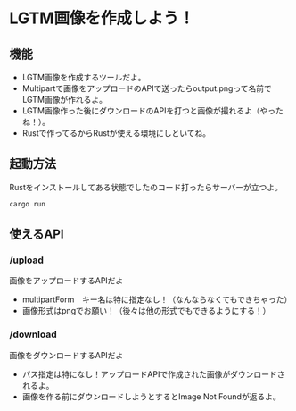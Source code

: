 # LGTM画像を作成しよう！
## 機能
 * LGTM画像を作成するツールだよ。
 * Multipartで画像をアップロードのAPIで送ったらoutput.pngって名前でLGTM画像が作れるよ。
 * LGTM画像作った後にダウンロードのAPIを打つと画像が撮れるよ（やったね！）。
 * Rustで作ってるからRustが使える環境にしといてね。

 ## 起動方法
 Rustをインストールしてある状態でしたのコード打ったらサーバーが立つよ。
 ~~~ sh
 cargo run
 ~~~

## 使えるAPI
### /upload
画像をアップロードするAPIだよ
* multipartForm　キー名は特に指定なし！（なんならなくてもできちゃった）
* 画像形式はpngでお願い！（後々は他の形式でもできるようにする！）

### /download
画像をダウンロードするAPIだよ
* パス指定は特になし！アップロードAPIで作成された画像がダウンロードされるよ。
* 画像を作る前にダウンロードしようとするとImage Not Foundが返るよ。
